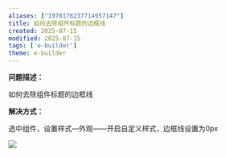```yaml
---
aliases: ["1970176237714957147"]
title: 如何去除组件标题的边框线
created: 2025-07-15
modified: 2025-07-15
tags: ['e-builder']
theme: e-builder
---
```


**问题描述：**

如何去除组件标题的边框线

**解决方式：**

选中组件，设置样式—外观——开启自定义样式，边框线设置为0px

![](cf3d4633d46c9d091b3e5627886e2d29.jpg)